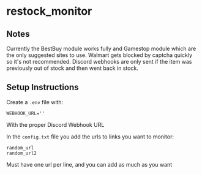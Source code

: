 # restock_monitor
## Notes
Currently the BestBuy module works fully and Gamestop module which are the only suggested sites to use.
Walmart gets blocked by captcha quickly so it's not recommended. Discord webhooks are only sent if the item was previously out of stock and then went back in stock.
## Setup Instructions
Create a `.env` file with:

	WEBHOOK_URL=''

With the proper Discord Webhook URL

In the `config.txt` file you add the urls to links you want to monitor:

	random_url
	random_url2

Must have one url per line, and you can add as much as you want